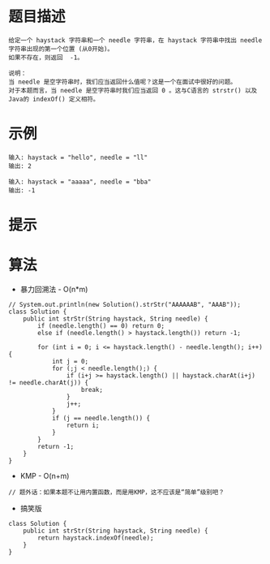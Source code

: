 # 题目描述
	给定一个 haystack 字符串和一个 needle 字符串，在 haystack 字符串中找出 needle 字符串出现的第一个位置 (从0开始)。
	如果不存在，则返回  -1。

	说明：
	当 needle 是空字符串时，我们应当返回什么值呢？这是一个在面试中很好的问题。
	对于本题而言，当 needle 是空字符串时我们应当返回 0 。这与C语言的 strstr() 以及 Java的 indexOf() 定义相符。

# 示例
	输入: haystack = "hello", needle = "ll"
	输出: 2

	输入: haystack = "aaaaa", needle = "bba"
	输出: -1

# 提示

# 算法
* 暴力回溯法 - O(n*m) 
```
// System.out.println(new Solution().strStr("AAAAAAB", "AAAB"));
class Solution {
	public int strStr(String haystack, String needle) {
		if (needle.length() == 0) return 0;
		else if (needle.length() > haystack.length()) return -1;

		for (int i = 0; i <= haystack.length() - needle.length(); i++) {
			int j = 0;
			for (;j < needle.length();) {
				if (i+j >= haystack.length() || haystack.charAt(i+j) != needle.charAt(j)) {
					break;
				}
				j++;
			}
			if (j == needle.length()) {
				return i;
			}
		}
		return -1;
	}
}
```

* KMP - O(n+m) 
```
// 题外话：如果本题不让用内置函数，而是用KMP，这不应该是“简单”级别吧？

```

* 搞笑版
```
class Solution {
    public int strStr(String haystack, String needle) {
    	return haystack.indexOf(needle);	
    }
}
```
